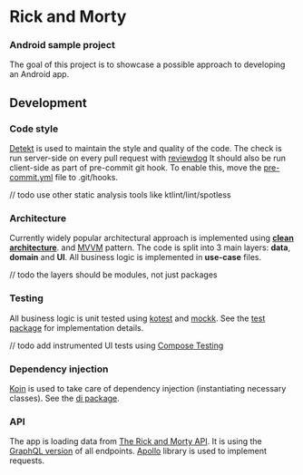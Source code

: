 # Rick and Morty
### Android sample project
The goal of this project is to showcase a possible approach to developing an Android app.
## Development
### Code style
[Detekt](https://detekt.dev/) is used to maintain the style and quality of the code.  The check is run server-side on every pull request with [reviewdog](https://github.com/alaegin/Detekt-Action)  It should also be run client-side as part of pre-commit git hook. To enable this, move the [pre-commit.yml](https://github.com/minarja1/RickAndMorty/blob/develop/config/git/pre-commit) file to .git/hooks.

// todo use other static analysis tools like ktlint/lint/spotless
### Architecture
Currently widely popular architectural approach is implemented using **[clean architecture](https://developer.android.com/topic/architecture)**. and [MVVM](https://en.wikipedia.org/wiki/Model%E2%80%93view%E2%80%93viewmodel) pattern. The code is split into 3 main layers: **data**, **domain** and **UI**. All business logic is implemented in **use-case** files.

// todo the layers should be modules, not just packages
### Testing
All business logic is unit tested using [kotest](https://kotest.io/) and [mockk](https://mockk.io/). See the [test package](https://github.com/minarja1/RickAndMorty/tree/develop/app/src/test/java/cz/minarik/rickandmorty) for implementation details.

// todo add instrumented UI tests using [Compose Testing](https://developer.android.com/jetpack/compose/testing)
### Dependency injection
[Koin](https://insert-koin.io/) is used to take care of dependency injection (instantiating necessary classes). See the [di package](https://github.com/minarja1/RickAndMorty/tree/develop/app/src/main/java/cz/minarik/rickandmorty/di).
### API
The app is loading data from [The Rick and Morty API](https://rickandmortyapi.com/). It is using the [GraphQL version](https://rickandmortyapi.com/graphql) of all endpoints. [Apollo](https://www.apollographql.com/docs/kotlin/v2/) library is used to implement requests.
